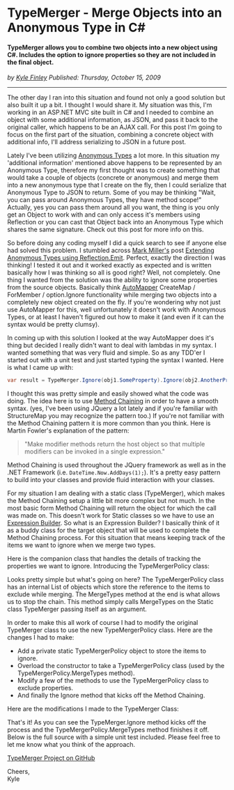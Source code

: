 # TypeMerger - Merge Objects into an Anonymous Type in C#

#### TypeMerger allows you to combine two objects into a new object using C#. Includes the option to ignore properties so they are not included in the final object.

_<div class="article-meta-data"> by
<span class="article-meta-author" itemprop="author"><a href="https://twitter.com/kfinley" target="_blank" title="kfinley on Twitter">Kyle
Finley</a></span> Published:
<time itemprop="pubdate" datetime="10/15/2009 5:00:00 AM">Thursday, October 15,
2009</time></div>_

---

The other day I ran into this situation and found not only a good solution but also built
it up a bit. I thought I would share it. My situation was this, I'm working in an ASP.NET
MVC site built in C# and I needed to combine an object with some additional information,
as JSON, and pass it back to the original caller, which happens to be an AJAX call. For
this post I'm going to focus on the first part of the situation, combining a concrete
object with additional info, I'll address serializing to JSON in a future post.

Lately I've been utilizing
[Anonymous Types](http://msdn.microsoft.com/en-us/library/bb397696.aspx) a lot more. In
this situation my 'additional information' mentioned above happens to be represented by an
Anonymous Type, therefore my first thought was to create something that would take a
couple of objects (concrete or anonymous) and merge them into a new anonymous type that I
create on the fly, then I could serialize that Anonymous Type to JSON to return. Some of
you may be thinking "Wait, you can pass around Anonymous Types, they have method scope!"
Actually, yes you can pass them around all you want, the thing is you only get an Object
to work with and can only access it's members using Reflection or you can cast that Object
back into an Anonymous Type which shares the same signature. Check out this post for more
info on this.

So before doing any coding myself I did a quick search to see if anyone else had solved
this problem. I stumbled across
[Mark Miller's](http://www.developmentalmadness.com/Default.aspx) post
[Extending Anonymous Types using Reflection.Emit](http://www.developmentalmadness.com/archive/2008/02/12/extend-anonymous-types-using.aspx).
Perfect, exactly the direction I was thinking! I tested it out and it worked exactly as
expected and is written basically how I was thinking so all is good right? Well, not
completely. One thing I wanted from the solution was the ability to ignore some properties
from the source objects. Basically think [AutoMapper](http://www.codeplex.com/AutoMapper)
CreateMap / ForMember / option.Ignore functionality while merging two objects into a
completely new object created on the fly. If you're wondering why not just use AutoMapper
for this, well unfortunately it doesn't work with Anonymous Types, or at least I haven't
figured out how to make it (and even if it can the syntax would be pretty clumsy).

In coming up with this solution I looked at the way AutoMapper does it's thing but decided
I really didn't want to deal with lambdas in my syntax. I wanted something that was very
fluid and simple. So as any TDD'er I started out with a unit test and just started typing
the syntax I wanted. Here is what I came up with:

```csharp
var result = TypeMerger.Ignore(obj1.SomeProperty).Ignore(obj2.AnotherProperty).MergeTypes(obj1, obj2) ;
```

I thought this was pretty simple and easily showed what the code was doing. The idea here
is to use [Method Chaining](http://martinfowler.com/dslwip/MethodChaining.html) in order
to have a smooth syntax. (yes, I've been using JQuery a lot lately and if you're familiar
with StructureMap you may recognize the pattern too.) If you're not familiar with the
Method Chaining pattern it is more common than you think. Here is Martin Fowler's
explanation of the pattern:

> "Make modifier methods return the host object so that multiple modifiers can be invoked
> in a single expression."

Method Chaining is used throughout the JQuery framework as well as in the .NET Framework
(i.e. `DateTime.Now.AddDays(1);`). It's a pretty easy pattern to build into your classes
and provide fluid interaction with your classes.

For my situation I am dealing with a static class (TypeMerger), which makes the Method
Chaining setup a little bit more complex but not much. In the most basic form Method
Chaining will return the object for which the call was made on. This doesn't work for
Static classes so we have to use an
[Expression Builder](http://martinfowler.com/dslwip/ExpressionBuilder.html). So what is an
Expression Builder? I basically think of it as a buddy class for the target object that
will be used to complete the Method Chaining process. For this situation that means
keeping track of the items we want to ignore when we merge two types.

Here is the companion class that handles the details of tracking the properties we want to
ignore. Introducing the TypeMergerPolicy class:
<git-hub-source-code lang="csharp" path="https://api.github.com/repos/kfinley/TypeMerger/contents/src/TypeMerger/TypeMergerPolicy.cs"></git-hub-source-code>

Looks pretty simple but what's going on here? The TypeMergerPolicy class has an internal
List of objects which store the reference to the items to exclude while merging. The
MergeTypes method at the end is what allows us to stop the chain. This method simply calls
MergeTypes on the Static class TypeMerger passing itself as an argument.

In order to make this all work of course I had to modify the original TypeMerger class to
use the new TypeMergerPolicy class. Here are the changes I had to make:

- Add a private static TypeMergerPolicy object to store the items to ignore.
- Overload the constructor to take a TypeMergerPolicy class (used by the
  TypeMergerPolicy.MergeTypes method).
- Modify a few of the methods to use the TypeMergerPolicy class to exclude properties.
- And finally the Ignore method that kicks off the Method Chaining.

Here are the modifications I made to the TypeMerger Class:
<git-hub-source-code lang="csharp" path="https://api.github.com/repos/kfinley/TypeMerger/contents/src/TypeMerger/TypeMerger.cs" />

That's it! As you can see the TypeMerger.Ignore method kicks off the process and the
TypeMergerPolicy.MergeTypes method finishes it off. Below is the full source with a simple
unit test included. Please feel free to let me know what you think of the approach.

[TypeMerger Project on GitHub](https://github.com/kfinley/typemerger)

Cheers,<br/> Kyle

